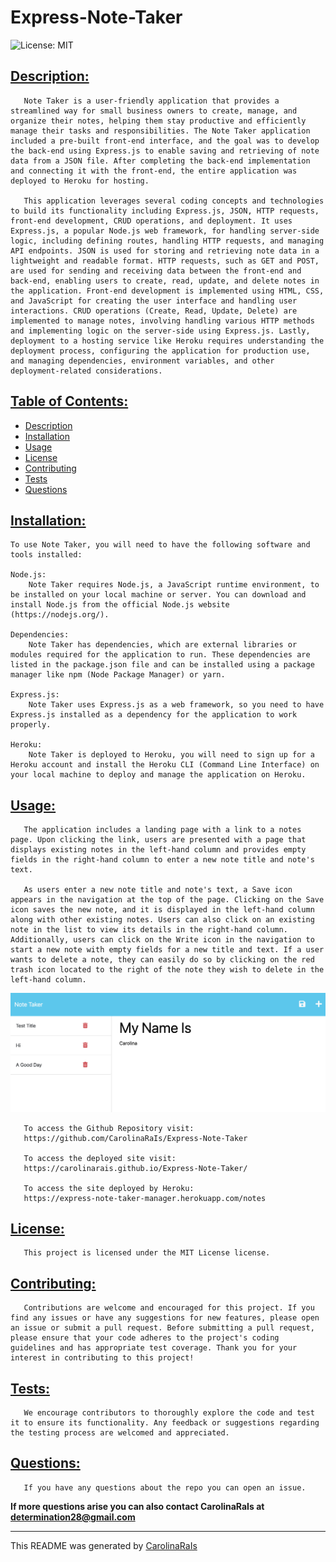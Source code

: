 # Express-Note-Taker
![License: MIT](https://img.shields.io/badge/License-MIT-yellow.svg)

## [Description:](#description)

       Note Taker is a user-friendly application that provides a streamlined way for small business owners to create, manage, and organize their notes, helping them stay productive and efficiently manage their tasks and responsibilities. The Note Taker application included a pre-built front-end interface, and the goal was to develop the back-end using Express.js to enable saving and retrieving of note data from a JSON file. After completing the back-end implementation and connecting it with the front-end, the entire application was deployed to Heroku for hosting.

       This application leverages several coding concepts and technologies to build its functionality including Express.js, JSON, HTTP requests, front-end development, CRUD operations, and deployment. It uses Express.js, a popular Node.js web framework, for handling server-side logic, including defining routes, handling HTTP requests, and managing API endpoints. JSON is used for storing and retrieving note data in a lightweight and readable format. HTTP requests, such as GET and POST, are used for sending and receiving data between the front-end and back-end, enabling users to create, read, update, and delete notes in the application. Front-end development is implemented using HTML, CSS, and JavaScript for creating the user interface and handling user interactions. CRUD operations (Create, Read, Update, Delete) are implemented to manage notes, involving handling various HTTP methods and implementing logic on the server-side using Express.js. Lastly, deployment to a hosting service like Heroku requires understanding the deployment process, configuring the application for production use, and managing dependencies, environment variables, and other deployment-related considerations. 

## [Table of Contents:](#table-of-contents:)
   
- [Description](#description)
- [Installation](#installation)
- [Usage](#usage)
- [License](#license)
- [Contributing](#contributing)
- [Tests](#tests)
- [Questions](#questions)
   
## [Installation:](#installation:)

    To use Note Taker, you will need to have the following software and tools installed:

    Node.js:
        Note Taker requires Node.js, a JavaScript runtime environment, to be installed on your local machine or server. You can download and install Node.js from the official Node.js website (https://nodejs.org/).

    Dependencies:
        Note Taker has dependencies, which are external libraries or modules required for the application to run. These dependencies are listed in the package.json file and can be installed using a package manager like npm (Node Package Manager) or yarn.

    Express.js:
        Note Taker uses Express.js as a web framework, so you need to have Express.js installed as a dependency for the application to work properly.

    Heroku:
        Note Taker is deployed to Heroku, you will need to sign up for a Heroku account and install the Heroku CLI (Command Line Interface) on your local machine to deploy and manage the application on Heroku.
   
## [Usage:](#usage:)

       The application includes a landing page with a link to a notes page. Upon clicking the link, users are presented with a page that displays existing notes in the left-hand column and provides empty fields in the right-hand column to enter a new note title and note's text.

       As users enter a new note title and note's text, a Save icon appears in the navigation at the top of the page. Clicking on the Save icon saves the new note, and it is displayed in the left-hand column along with other existing notes. Users can also click on an existing note in the list to view its details in the right-hand column. Additionally, users can click on the Write icon in the navigation to start a new note with empty fields for a new title and text. If a user wants to delete a note, they can easily do so by clicking on the red trash icon located to the right of the note they wish to delete in the left-hand column. 

![plot](./note-taker-example.png)


       To access the Github Repository visit:
       https://github.com/CarolinaRaIs/Express-Note-Taker

       To access the deployed site visit:
       https://carolinarais.github.io/Express-Note-Taker/

       To access the site deployed by Heroku:
       https://express-note-taker-manager.herokuapp.com/notes

## [License:](#license:)

       This project is licensed under the MIT License license.
   
## [Contributing:](#contributing:)

       Contributions are welcome and encouraged for this project. If you find any issues or have any suggestions for new features, please open an issue or submit a pull request. Before submitting a pull request, please ensure that your code adheres to the project's coding guidelines and has appropriate test coverage. Thank you for your interest in contributing to this project!  
   
## [Tests:](#tests:)

       We encourage contributors to thoroughly explore the code and test it to ensure its functionality. Any feedback or suggestions regarding the testing process are welcomed and appreciated.
   
## [Questions:](#questions:)

       If you have any questions about the repo you can open an issue.

**If more questions arise you can also contact CarolinaRaIs at determination28@gmail.com**
   

       
------------------------------------------------------------------------------------------------
   
This README was generated by [CarolinaRaIs](https://github.com/CarolinaRaIs)